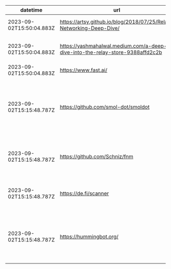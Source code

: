 | datetime                 | url                                                                           | description                                                                 |
| ------------------------ | ----------------------------------------------------------------------------- | --------------------------------------------------------------------------- |
| 2023-09-02T15:50:04.883Z | https://artsy.github.io/blog/2018/07/25/Relay-Networking-Deep-Dive/           | The Relay Network Deep Dive                                                 |
| 2023-09-02T15:50:04.883Z | https://yashmahalwal.medium.com/a-deep-dive-into-the-relay-store-9388affd2c2b | A deep dive into the Relay store                                            |
| 2023-09-02T15:50:04.883Z | https://www.fast.ai/                                                          | AI/ML courses                                                               |
| 2023-09-02T15:15:48.787Z | https://github.com/smol-dot/smoldot                                           | Lightweight client for Substrate-based chains, such as Polkadot and Kusama. |
| 2023-09-02T15:15:48.787Z | https://github.com/Schniz/fnm                                                 | Fast and simple Node.js version manager, built in Rust                      |
| 2023-09-02T15:15:48.787Z | https://de.fi/scanner                                                         | Scan any smart contract, token or NFT                                       |
| 2023-09-02T15:15:48.787Z | https://hummingbot.org/                                                       | Design, backtest, and deploy fleets of automated crypto trading bots        |
